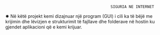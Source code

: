                                                   SIGURIA NE INTERNET


✸ Në këtë projekt kemi dizajnuar një program (GUI) i cili ka të bëjë me krijimin dhe lëvizjen e strukturimit të fajllave dhe folderave në hostin ku gjendet aplikacioni që e kemi krijuar.

